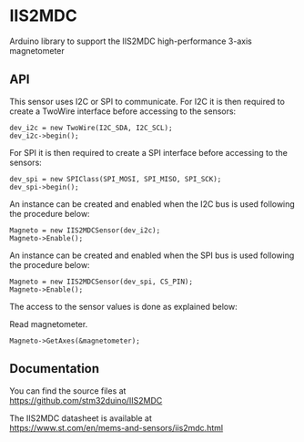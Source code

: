 # IIS2MDC
Arduino library to support the IIS2MDC high-performance 3-axis magnetometer

## API

This sensor uses I2C or SPI to communicate.
For I2C it is then required to create a TwoWire interface before accessing to the sensors:  

    dev_i2c = new TwoWire(I2C_SDA, I2C_SCL);  
    dev_i2c->begin();

For SPI it is then required to create a SPI interface before accessing to the sensors:  

    dev_spi = new SPIClass(SPI_MOSI, SPI_MISO, SPI_SCK);  
    dev_spi->begin();

An instance can be created and enabled when the I2C bus is used following the procedure below:  

    Magneto = new IIS2MDCSensor(dev_i2c);  
    Magneto->Enable();

An instance can be created and enabled when the SPI bus is used following the procedure below:  

    Magneto = new IIS2MDCSensor(dev_spi, CS_PIN);  
    Magneto->Enable();

The access to the sensor values is done as explained below:  

  Read magnetometer.  

    Magneto->GetAxes(&magnetometer);

## Documentation

You can find the source files at  
https://github.com/stm32duino/IIS2MDC

The IIS2MDC datasheet is available at  
https://www.st.com/en/mems-and-sensors/iis2mdc.html
